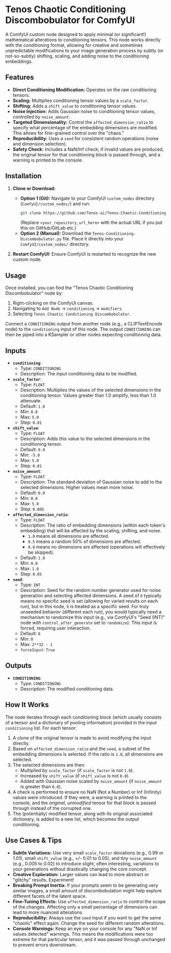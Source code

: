 # Tenos Chaotic Conditioning Discombobulator for ComfyUI

A ComfyUI custom node designed to apply minimal (or significant!) mathematical alterations to conditioning tensors. This node works directly with the conditioning format, allowing for creative and sometimes unpredictable modifications to your image generation process by subtly (or not-so-subtly) shifting, scaling, and adding noise to the conditioning embeddings.

## Features

*   **Direct Conditioning Modification:** Operates on the raw conditioning tensors.
*   **Scaling:** Multiplies conditioning tensor values by a `scale_factor`.
*   **Shifting:** Adds a `shift_value` to conditioning tensor values.
*   **Noise Injection:** Adds Gaussian noise to conditioning tensor values, controlled by `noise_amount`.
*   **Targeted Dimensionality:** Control the `affected_dimension_ratio` to specify what percentage of the embedding dimensions are modified. This allows for fine-grained control over the "chaos."
*   **Reproducibility:** Uses a `seed` for consistent random operations (noise and dimension selection).
*   **Safety Check:** Includes a NaN/Inf check; if invalid values are produced, the original tensor for that conditioning block is passed through, and a warning is printed to the console.

## Installation

1.  **Clone or Download:**
    *   **Option 1 (Git):** Navigate to your ComfyUI `custom_nodes` directory (`ComfyUI/custom_nodes/`) and run:
        ```bash
        git clone https://github.com/Tenos-ai/Tenos-Chaotic-Conditioning-Discombobulator
        ```
        (Replace `<your_repository_url_here>` with the actual URL if you put this on GitHub/GitLab etc.)
    *   **Option 2 (Manual):** Download the `Tenos-Conditioning-Discombobulator.py` file. Place it directly into your `ComfyUI/custom_nodes/` directory.

2.  **Restart ComfyUI:** Ensure ComfyUI is restarted to recognize the new custom node.

## Usage

Once installed, you can find the "Tenos Chaotic Conditioning Discombobulator" node by:

1.  Right-clicking on the ComfyUI canvas.
2.  Navigating to `Add Node` -> `conditioning` -> `modifiers`.
3.  Selecting `Tenos Chaotic Conditioning Discombobulator`.

Connect a `CONDITIONING` output from another node (e.g., a CLIPTextEncode node) to the `conditioning` input of this node. The output `CONDITIONING` can then be piped into a KSampler or other nodes expecting conditioning data.

## Inputs

*   **`conditioning`**:
    *   Type: `CONDITIONING`
    *   Description: The input conditioning data to be modified.
*   **`scale_factor`**:
    *   Type: `FLOAT`
    *   Description: Multiplies the values of the selected dimensions in the conditioning tensor. Values greater than 1.0 amplify, less than 1.0 attenuate.
    *   Default: `1.0`
    *   Min: `0.8`
    *   Max: `5.0`
    *   Step: `0.01`
*   **`shift_value`**:
    *   Type: `FLOAT`
    *   Description: Adds this value to the selected dimensions in the conditioning tensor.
    *   Default: `0.0`
    *   Min: `-5.0`
    *   Max: `5.0`
    *   Step: `0.01`
*   **`noise_amount`**:
    *   Type: `FLOAT`
    *   Description: The standard deviation of Gaussian noise to add to the selected dimensions. Higher values mean more noise.
    *   Default: `0.0`
    *   Min: `0.0`
    *   Max: `5.0`
    *   Step: `0.005`
*   **`affected_dimension_ratio`**:
    *   Type: `FLOAT`
    *   Description: The ratio of embedding dimensions (within each token's embedding) that will be affected by the scaling, shifting, and noise.
        *   `1.0` means all dimensions are affected.
        *   `0.5` means a random 50% of dimensions are affected.
        *   `0.0` means no dimensions are affected (operations will effectively be skipped).
    *   Default: `1.0`
    *   Min: `0.0`
    *   Max: `1.0`
    *   Step: `0.05`
*   **`seed`**:
    *   Type: `INT`
    *   Description: Seed for the random number generator used for noise generation and selecting affected dimensions. A seed of `0` typically means no specific seed is set (allowing for varied results on each run), but in this node, `0` is treated as a specific seed. For truly unseeded behavior (different each run), you would typically need a mechanism to randomize this input (e.g., via ComfyUI's "Seed (INT)" node with `control_after_generate` set to `randomize`). This input is forced, requiring user interaction.
    *   Default: `0`
    *   Min: `0`
    *   Max: `2**32 - 1`
    *   `forceInput`: `True`

## Outputs

*   **`CONDITIONING`**:
    *   Type: `CONDITIONING`
    *   Description: The modified conditioning data.

## How It Works

The node iterates through each conditioning block (which usually consists of a tensor and a dictionary of pooling information) provided in the input `conditioning` list. For each tensor:

1.  A clone of the original tensor is made to avoid modifying the input directly.
2.  Based on `affected_dimension_ratio` and the `seed`, a subset of the embedding dimensions is selected. If the ratio is `1.0`, all dimensions are selected.
3.  The selected dimensions are then:
    *   Multiplied by `scale_factor` (if `scale_factor` is not `1.0`).
    *   Increased by `shift_value` (if `shift_value` is not `0.0`).
    *   Added with Gaussian noise scaled by `noise_amount` (if `noise_amount` is greater than `0.0`).
4.  A check is performed to ensure no NaN (Not a Number) or Inf (Infinity) values were introduced. If they were, a warning is printed to the console, and the *original, unmodified* tensor for that block is passed through instead of the corrupted one.
5.  The (potentially) modified tensor, along with its original associated dictionary, is added to a new list, which becomes the output conditioning.

## Use Cases & Tips

*   **Subtle Variations:** Use very small `scale_factor` deviations (e.g., 0.99 or 1.01), small `shift_value` (e.g., +/- 0.01 to 0.05), and tiny `noise_amount` (e.g., 0.005 to 0.02) to introduce slight, often interesting, variations to your generations without drastically changing the core concept.
*   **Creative Exploration:** Larger values can lead to more abstract or "glitchy" results. Experiment!
*   **Breaking Prompt Inertia:** If your prompts seem to be generating very similar images, a small amount of discombobulation might help explore different facets of the latent space.
*   **Fine-Tuning Effects:** Use `affected_dimension_ratio` to control the scope of the changes. Affecting only a small percentage of dimensions can lead to more nuanced alterations.
*   **Reproducibility:** Always use the `seed` input if you want to get the same "chaotic" effect again. Change the seed for different random alterations.
*   **Console Warnings:** Keep an eye on your console for any "NaN or Inf values detected" warnings. This means the modifications were too extreme for that particular tensor, and it was passed through unchanged to prevent errors downstream.

